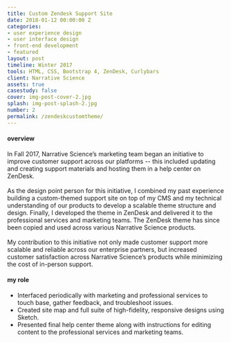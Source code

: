 ```yaml
---
title: Custom Zendesk Support Site
date: 2018-01-12 00:00:00 Z
categories:
- user experience design
- user interface design
- front-end development
- featured
layout: post
timeline: Winter 2017
tools: HTML, CSS, Bootstrap 4, ZenDesk, Curlybars
client: Narrative Science
assets: true
casestudy: false
cover: img-post-cover-2.jpg
splash: img-post-splash-2.jpg
number: 2
permalink: /zendeskcustomtheme/
---
```


<h4 class="heading heading--regular heading--emphasize">overview</h4>
<div class="marker-post-heading"></div>
<p>
	In Fall 2017, Narrative Science’s marketing team began an initiative to improve customer support across our platforms -- this included updating and creating support materials and hosting them in a help center on ZenDesk. 
	<br>
	<br>
	As the design point person for this initiative, I combined my past experience building a custom-themed support site on top of my CMS and my technical understanding of our products to develop a scalable theme structure and design. Finally, I developed the theme in ZenDesk and delivered it to the professional services and marketing teams. The ZenDesk theme has since been copied and used across various Narrative Science products. 
	<br>
	<br>
	My contribution to this initiative not only made customer support more scalable and reliable across our enterprise partners, but increased customer satisfaction across Narrative Science’s products while minimizing the cost of in-person support. 
</p>

<h4 class="heading heading--regular heading--emphasize post__heading--stacked">my role</h4>
<div class="marker-post-heading"></div>
<ul>
	<li>Interfaced periodically with marketing and professional services to touch base, gather feedback, and troubleshoot issues.</li>
	<li>Created site map and full suite of high-fidelity, responsive designs using Sketch.</li>
	<li>Presented final help center theme along with instructions for editing content to the professional services and marketing teams.</li>
</ul>
